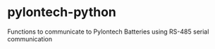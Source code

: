 # pylontech-python
Functions to communicate to Pylontech Batteries using RS-485 serial communication
